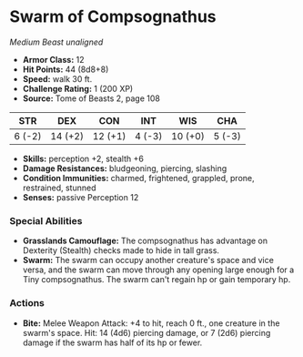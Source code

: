 # Swarm of Compsognathus

*Medium* *Beast* *unaligned*

- **Armor Class:** 12
- **Hit Points:** 44 (8d8+8)
- **Speed:** walk 30 ft.
- **Challenge Rating:** 1 (200 XP)
- **Source:** Tome of Beasts 2, page 108

| STR | DEX | CON | INT | WIS | CHA |
| --- | --- | --- | --- | --- | --- |
| 6 (-2) | 14 (+2) | 12 (+1) | 4 (-3) | 10 (+0) | 5 (-3) |

- **Skills:** perception +2, stealth +6
- **Damage Resistances:** bludgeoning, piercing, slashing
- **Condition Immunities:** charmed, frightened, grappled, prone, restrained, stunned
- **Senses:** passive Perception 12

### Special Abilities

- **Grasslands Camouflage:** The compsognathus has advantage on Dexterity (Stealth) checks made to hide in tall grass.
- **Swarm:** The swarm can occupy another creature's space and vice versa, and the swarm can move through any opening large enough for a Tiny compsognathus. The swarm can't regain hp or gain temporary hp.

### Actions

- **Bite:** Melee Weapon Attack: +4 to hit, reach 0 ft., one creature in the swarm's space. Hit: 14 (4d6) piercing damage, or 7 (2d6) piercing damage if the swarm has half of its hp or fewer.


